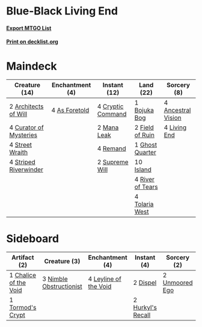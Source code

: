 # Blue-Black Living End

#### [Export MTGO List](../collection/Blue-Black%20Living%20End/Blue-Black%20Living%20End.txt)
#### [Print on decklist.org](http://decklist.org/?deckmain=4%09Ancestral%20Vision%0A2%09Architects%20of%20Will%0A4%09As%20Foretold%0A1%09Bojuka%20Bog%0A4%09Cryptic%20Command%0A4%09Curator%20of%20Mysteries%0A2%09Field%20of%20Ruin%0A1%09Ghost%20Quarter%0A10%09Island%0A4%09Living%20End%0A2%09Mana%20Leak%0A4%09Remand%0A4%09River%20of%20Tears%0A4%09Street%20Wraith%0A4%09Striped%20Riverwinder%0A2%09Supreme%20Will%0A4%09Tolaria%20West&deckside=1%09Chalice%20of%20the%20Void%0A2%09Dispel%0A2%09Hurkyl's%20Recall%0A4%09Leyline%20of%20the%20Void%0A3%09Nimble%20Obstructionist%0A1%09Tormod's%20Crypt%0A2%09Unmoored%20Ego)
# Maindeck

|                                          Creature (14)                                          |                                    Enchantment (4)                                     |                                        Instant (12)                                        |                                         Land (22)                                         |                                         Sorcery (8)                                         |
|-------------------------------------------------------------------------------------------------|----------------------------------------------------------------------------------------|--------------------------------------------------------------------------------------------|-------------------------------------------------------------------------------------------|---------------------------------------------------------------------------------------------|
|2 [Architects of Will](http://gatherer.wizards.com/Pages/Card/Details.aspx?multiverseid=179597)  |4 [As Foretold](http://gatherer.wizards.com/Pages/Card/Details.aspx?multiverseid=426744)|4 [Cryptic Command](http://gatherer.wizards.com/Pages/Card/Details.aspx?multiverseid=438614)|1 [Bojuka Bog](http://gatherer.wizards.com/Pages/Card/Details.aspx?multiverseid=376269)    |4 [Ancestral Vision](http://gatherer.wizards.com/Pages/Card/Details.aspx?multiverseid=189244)|
|4 [Curator of Mysteries](http://gatherer.wizards.com/Pages/Card/Details.aspx?multiverseid=426751)|                                                                                        |2 [Mana Leak](http://gatherer.wizards.com/Pages/Card/Details.aspx?multiverseid=45242)       |2 [Field of Ruin](http://gatherer.wizards.com/Pages/Card/Details.aspx?multiverseid=435415) |4 [Living End](http://gatherer.wizards.com/Pages/Card/Details.aspx?multiverseid=113521)      |
|4 [Street Wraith](http://gatherer.wizards.com/Pages/Card/Details.aspx?multiverseid=442097)       |                                                                                        |4 [Remand](http://gatherer.wizards.com/Pages/Card/Details.aspx?multiverseid=380255)         |1 [Ghost Quarter](http://gatherer.wizards.com/Pages/Card/Details.aspx?multiverseid=389534) |                                                                                             |
|4 [Striped Riverwinder](http://gatherer.wizards.com/Pages/Card/Details.aspx?multiverseid=430737) |                                                                                        |2 [Supreme Will](http://gatherer.wizards.com/Pages/Card/Details.aspx?multiverseid=430738)   |10 [Island](http://gatherer.wizards.com/Pages/Card/Details.aspx?multiverseid=439857)       |                                                                                             |
|                                                                                                 |                                                                                        |                                                                                            |4 [River of Tears](http://gatherer.wizards.com/Pages/Card/Details.aspx?multiverseid=126210)|                                                                                             |
|                                                                                                 |                                                                                        |                                                                                            |4 [Tolaria West](http://gatherer.wizards.com/Pages/Card/Details.aspx?multiverseid=136047)  |                                                                                             |

# Sideboard

|                                          Artifact (2)                                          |                                           Creature (3)                                           |                                        Enchantment (4)                                         |                                        Instant (4)                                         |                                       Sorcery (2)                                       |
|------------------------------------------------------------------------------------------------|--------------------------------------------------------------------------------------------------|------------------------------------------------------------------------------------------------|--------------------------------------------------------------------------------------------|-----------------------------------------------------------------------------------------|
|1 [Chalice of the Void](http://gatherer.wizards.com/Pages/Card/Details.aspx?multiverseid=442211)|3 [Nimble Obstructionist](http://gatherer.wizards.com/Pages/Card/Details.aspx?multiverseid=430729)|4 [Leyline of the Void](http://gatherer.wizards.com/Pages/Card/Details.aspx?multiverseid=107682)|2 [Dispel](http://gatherer.wizards.com/Pages/Card/Details.aspx?multiverseid=401858)         |2 [Unmoored Ego](http://gatherer.wizards.com/Pages/Card/Details.aspx?multiverseid=452962)|
|1 [Tormod's Crypt](http://gatherer.wizards.com/Pages/Card/Details.aspx?multiverseid=389723)     |                                                                                                  |                                                                                                |2 [Hurkyl's Recall](http://gatherer.wizards.com/Pages/Card/Details.aspx?multiverseid=135260)|                                                                                         |
